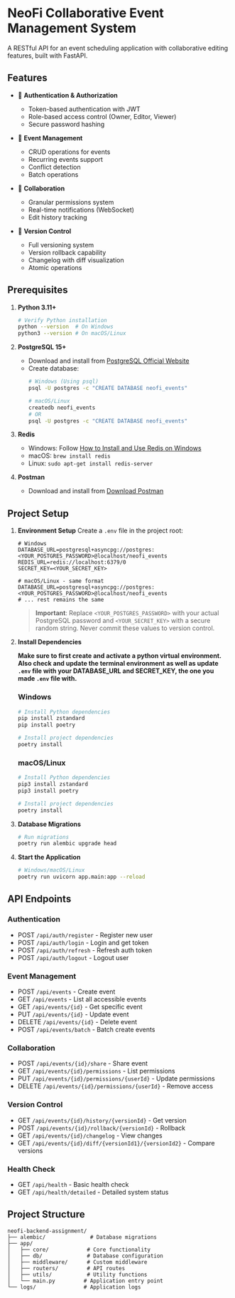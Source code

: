 # NeoFi Collaborative Event Management System

A RESTful API for an event scheduling application with collaborative editing features, built with FastAPI.

## Features

- 🔐 **Authentication & Authorization**
  - Token-based authentication with JWT
  - Role-based access control (Owner, Editor, Viewer)
  - Secure password hashing

- 📅 **Event Management**
  - CRUD operations for events
  - Recurring events support
  - Conflict detection
  - Batch operations

- 👥 **Collaboration**
  - Granular permissions system
  - Real-time notifications (WebSocket)
  - Edit history tracking

- 📝 **Version Control**
  - Full versioning system
  - Version rollback capability
  - Changelog with diff visualization
  - Atomic operations

## Prerequisites

1. **Python 3.11+**
   ```bash
   # Verify Python installation
   python --version  # On Windows
   python3 --version # On macOS/Linux
   ```

2. **PostgreSQL 15+**
   - Download and install from [PostgreSQL Official Website](https://www.postgresql.org/download/)
   - Create database:
     ```bash
     # Windows (Using psql)
     psql -U postgres -c "CREATE DATABASE neofi_events"
     
     # macOS/Linux
     createdb neofi_events
     # OR
     psql -U postgres -c "CREATE DATABASE neofi_events"
     ```

3. **Redis**
   - Windows: Follow [How to Install and Use Redis on Windows](https://redis.io/blog/install-redis-windows-11/)
   - macOS: `brew install redis`
   - Linux: `sudo apt-get install redis-server`

4. **Postman**
   - Download and install from [Download Postman](https://www.postman.com/downloads/)

## Project Setup

1. **Environment Setup**
   Create a `.env` file in the project root:
   ```env
   # Windows
   DATABASE_URL=postgresql+asyncpg://postgres:<YOUR_POSTGRES_PASSWORD>@localhost/neofi_events
   REDIS_URL=redis://localhost:6379/0
   SECRET_KEY=<YOUR_SECRET_KEY>

   # macOS/Linux - same format
   DATABASE_URL=postgresql+asyncpg://postgres:<YOUR_POSTGRES_PASSWORD>@localhost/neofi_events
   # ... rest remains the same
   ```

   > **Important**: Replace `<YOUR_POSTGRES_PASSWORD>` with your actual PostgreSQL password and `<YOUR_SECRET_KEY>` with a secure random string. Never commit these values to version control.

2. **Install Dependencies**

   **Make sure to first create and activate a python virtual environment. Also check and update the terminal environment as well as update `.env` file with your DATABASE_URL and SECRET_KEY, the one you made `.env` file with.**

   ### Windows
   ```powershell
   # Install Python dependencies
   pip install zstandard
   pip install poetry
   
   # Install project dependencies
   poetry install
   ```

   ### macOS/Linux
   ```bash
   # Install Python dependencies
   pip3 install zstandard
   pip3 install poetry
   
   # Install project dependencies
   poetry install
   ```

4. **Database Migrations**
   ```bash
   # Run migrations
   poetry run alembic upgrade head
   ```

5. **Start the Application**
   ```bash
   # Windows/macOS/Linux
   poetry run uvicorn app.main:app --reload
   ```

## API Endpoints

### Authentication
- POST `/api/auth/register` - Register new user
- POST `/api/auth/login` - Login and get token
- POST `/api/auth/refresh` - Refresh auth token
- POST `/api/auth/logout` - Logout user

### Event Management
- POST `/api/events` - Create event
- GET `/api/events` - List all accessible events
- GET `/api/events/{id}` - Get specific event
- PUT `/api/events/{id}` - Update event
- DELETE `/api/events/{id}` - Delete event
- POST `/api/events/batch` - Batch create events

### Collaboration
- POST `/api/events/{id}/share` - Share event
- GET `/api/events/{id}/permissions` - List permissions
- PUT `/api/events/{id}/permissions/{userId}` - Update permissions
- DELETE `/api/events/{id}/permissions/{userId}` - Remove access

### Version Control
- GET `/api/events/{id}/history/{versionId}` - Get version
- POST `/api/events/{id}/rollback/{versionId}` - Rollback
- GET `/api/events/{id}/changelog` - View changes
- GET `/api/events/{id}/diff/{versionId1}/{versionId2}` - Compare versions

### Health Check
- GET `/api/health` - Basic health check
- GET `/api/health/detailed` - Detailed system status

## Project Structure

```
neofi-backend-assignment/
├── alembic/              # Database migrations
├── app/
│   ├── core/            # Core functionality
│   ├── db/              # Database configuration
│   ├── middleware/      # Custom middleware
│   ├── routers/         # API routes
│   ├── utils/           # Utility functions
│   └── main.py         # Application entry point
└── logs/               # Application logs
```

